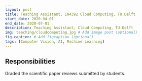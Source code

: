 ```yaml
---
layout: post
title: Teaching Assistant, IN4392 Cloud Computing, TU Delft
start_date: 2020-04-01
end_date: 2020-07-01
description: Teaching Assistant, Cloud Computing, TU Delft
img: teaching/cloudcomputing.jpg # Add image post (optional)
fig-caption: # Add figcaption (optional)
tags: [Computer Vision, AI, Machine Learning]
---
```


## Responsibilities

Graded the scientific paper reviews submitted by students.

